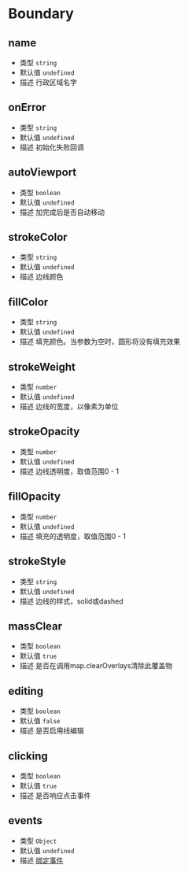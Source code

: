 # Boundary

## name
* 类型 `string`
* 默认值 `undefined`
* 描述 行政区域名字

## onError
* 类型 `string`
* 默认值 `undefined`
* 描述 初始化失败回调

## autoViewport
* 类型 `boolean`
* 默认值 `undefined`
* 描述 加完成后是否自动移动

## strokeColor
* 类型 `string`
* 默认值 `undefined`
* 描述 边线颜色

## fillColor
* 类型 `string`
* 默认值 `undefined`
* 描述 填充颜色。当参数为空时，圆形将没有填充效果

## strokeWeight
* 类型 `number`
* 默认值 `undefined`
* 描述 边线的宽度，以像素为单位

## strokeOpacity
* 类型 `number`
* 默认值 `undefined`
* 描述 边线透明度，取值范围0 - 1

## fillOpacity
* 类型 `number`
* 默认值 `undefined`
* 描述 填充的透明度，取值范围0 - 1

## strokeStyle
* 类型 `string`
* 默认值 `undefined`
* 描述 边线的样式，solid或dashed

## massClear
* 类型 `boolean`
* 默认值 `true`
* 描述 是否在调用map.clearOverlays清除此覆盖物

## editing
* 类型 `boolean`
* 默认值 `false`
* 描述 是否启用线编辑

## clicking
* 类型 `boolean`
* 默认值 `true`
* 描述 是否响应点击事件

## events
* 类型 `Object`
* 默认值 `undefined`
* 描述 [绑定事件](http://lbsyun.baidu.com/cms/jsapi/reference/jsapi_reference_3_0.html#a7b54)
